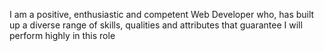I am a positive, enthusiastic and competent Web Developer who,
has built up a diverse range of skills, qualities and attributes 
that guarantee I will perform highly in this role
